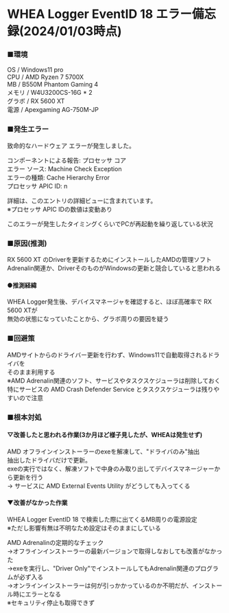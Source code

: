 # WHEA Logger EventID 18 エラー備忘録(2024/01/03時点)

### ■環境  
OS   / Windows11 pro  
CPU  / AMD Ryzen 7 5700X  
MB   / B550M Phantom Gaming 4  
メモリ / W4U3200CS-16G * 2  
グラボ / RX 5600 XT  
電源  / Apexgaming AG-750M-JP  

### ■発生エラー  
致命的なハードウェア エラーが発生しました。  
  
コンポーネントによる報告: プロセッサ コア  
エラー ソース: Machine Check Exception  
エラーの種類: Cache Hierarchy Error  
プロセッサ APIC ID: n  
  
詳細は、このエントリの詳細ビューに含まれています。  
※プロセッサ APIC IDの数値は変動あり  

このエラーが発生したタイミングくらいでPCが再起動を繰り返している状況  

### ■原因(推測)  
RX 5600 XT のDriverを更新するためにインストールしたAMDの管理ソフト  
Adrenalin関連か、DriverそのものがWindowsの更新と競合していると思われる  
  
#### ●推測経緯  
WHEA Logger発生後、デバイスマネージャを確認すると、ほぼ高確率で RX 5600 XTが  
無効の状態になっていたことから、グラボ周りの要因を疑う  
  
### ■回避策  
AMDサイトからのドライバー更新を行わず、Windows11で自動取得されるドライバを  
そのまま利用する  
※AMD Adrenalin関連のソフト、サービスやタスクスケジューラは削除しておく  
 特にサービスの AMD Crash Defender Service とタスクスケジューラは残りやすいので注意  
  
### ■根本対処  
#### ▽改善したと思われる作業(3か月ほど様子見したが、WHEAは発生せず)  
AMD オフラインインストーラーのexeを解凍して、"ドライバのみ"抽出  
抽出したドライバだけで更新。  
exeの実行ではなく、解凍ソフトで中身のみ取り出してデバイスマネージャーから更新を行う  
-> サービスに AMD External Events Utility がどうしても入ってくる  
  
#### ▼改善がなかった作業  
WHEA Logger EventID 18 で検索した際に出てくるMB周りの電源設定  
※ただし影響有無は不明なため設定はそのままにしている  
  
AMD Adrenalinの定期的なチェック  
->オフラインインストーラーの最新バージョンで取得しなおしても改善がなかった  
  ->exeを実行し、"Driver Only"でインストールしてもAdrenalin関連のプログラムが必ず入る  
->オンラインインストーラーは何が引っかかっているのか不明だが、インストール時にエラーとなる  
  ※セキュリティ停止も取得できず  
